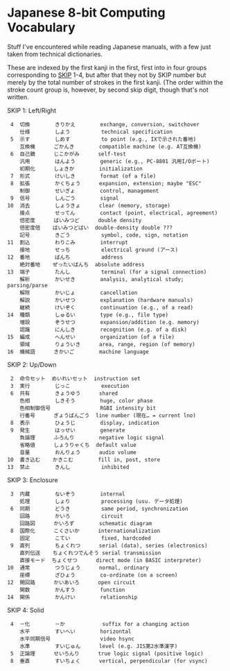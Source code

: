 Japanese 8-bit Computing Vocabulary
===================================

Stuff I've encountered while reading Japanese manuals, with a few just
taken from technical dictionaries.

These are indexed by the first kanji in the first, first into in four
groups corresponding to [SKIP] 1-4, but after that they not by SKIP number
but merely by the total number of strokes in the first kanji. (The order
within the stroke count group is, however, by second skip digit, though
that's not written.

SKIP 1: Left/Right

     4  切換        きりかえ        exchange, conversion, switchover
        仕様        しよう          technical specification
     5  示す        しめす          to point (e.g., IXで示された番地)
        互換機      ごかんき        compatible machine (e.g. AT互換機)
     6  自己鏡      じこかがみ      self-test
        汎用        はんよう        generic (e.g., PC-8801 汎用I/Oポート)
        初期化      しょきか        initialization
     7  形式        けいしき        format (of a file)
     8  拡張        かくちょう      expansion, extension; maybe "ESC"
        制御        せいぎょ        control, management
     9  信号        しんごう        signal
    10  消去        しょうきょ      clear (memory, storage)
        接点        せってん        contact (point, electrical, agreement)
        倍密度      ばいみつど      double density
        倍密度倍    ばいみつどばい  double-density double ???
        記号        きごう          symbol, code, sign, notation
    11  割込        わりこみ        interrupt
        接地        せっち          electrical ground (アース)
    12  番地        ばんち          address
        絶対番地    ぜったいばんち  absolute address
    13  端子        たんし          terminal (for a signal connection)
        解析        かいせき        analysis, analytical study; parsing/parse
        解除        かいじょ        cancellation
        解説        かいせつ        explanation (hardware manuals)
        継続        けいぞく        continuation (e.g., of a read)
    14  種類        しゅるい        type (e.g., file type)
        増設        ぞうせつ        expansion/addition (e.g. memory)
        認識        にんしき        recognition (e.g. of a disk)
    15  編成        へんせい        organization (of a file)
        領域        りょういき      area, range, region (of memory)
    16  機械語      きかいご        machine language

SKIP 2: Up/Down

     2  命令セット  めいれいセット  instruction set
     3  実行        じっこ          execution
     6  共有        きょうゆう      shared
        色相        しきそう        huge, color phase
        色相制御信号                RGBI intensity bit
        行番号      ぎょうばんごう  line number (現在… = current lno)
     8  表示        ひょうじ        display, indication
     9  発生        はっせい        generate
        負論理      ふろんり        negative logic signal
        省略値      しょうりゃくち  default value
        音量        おんりょう      audio volume
    10  書き込む    かきこむ        fill in, post, store
    13  禁止        きんし          inhibited

SKIP 3: Enclosure

     3  内蔵        ないぞう        internal
        処理        しょり          processing (usu. データ処理)
     6  同期        どうき          same period, synchronization
        回路        かいろ          circuit
        回路図      かいろず        schematic diagram
     8  国際化      こくさいか      internationalization
        固定        こてい          fixed, hardcoded
     9  直列        ちょくれつ      serial (data), series (electronics)
        直列伝送    ちょくれつでんそう serial transmission
        直接モード  ちょくせつ      direct mode (in BASIC interpreter)
    10  通常        つうじょう      normal, ordinary
        座標        ざひょう        co-ordinate (on a screen)
    12  開回路      かいあいろ      open circuit
        関数        かんすう        function
    14  関係        かんけい        relationship

SKIP 4: Solid

     4  －化        －か            suffix for a changing action
        水平        すいへい        horizontal
        水平同期信号                video hsync
        水準        すいじゅん      level (e.g. JIS第2水準漢字)
     5  正論理      せいろんり      true logic signal (positive logic)
     8  垂直        すいちょく      vertical, perpendicular (for vsync)



<!-------------------------------------------------------------------->
[SKIP]: https://en.wikipedia.org/wiki/Kodansha_Kanji_Learner%27s_Dictionary#SKIP
